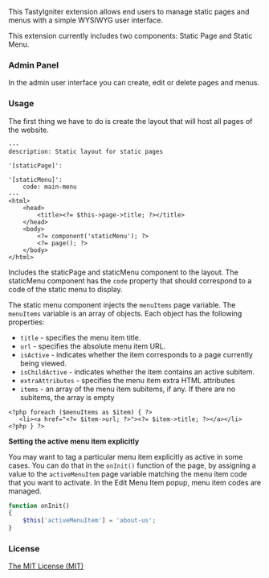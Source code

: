 This TastyIgniter extension allows end users to manage static pages and menus with a simple WYSIWYG user interface.

This extension currently includes two components: Static Page and Static Menu.

### Admin Panel

In the admin user interface you can create, edit or delete pages and menus. 

### Usage

The first thing we have to do is create the layout that will host all pages of the website. 

```php+HTML
---
description: Static layout for static pages

'[staticPage]':

'[staticMenu]':
    code: main-menu
---
<html>
    <head>
        <title><?= $this->page->title; ?></title>
    </head>
    <body>
        <?= component('staticMenu'); ?>
        <?= page(); ?>
    </body>
</html>
```

Includes the staticPage and staticMenu component to the layout. The staticMenu component has the `code` property that should correspond to a code of the static menu to display. 

The static menu component injects the `menuItems` page variable. The `menuItems` variable is an array of objects. Each object has the following properties:

- `title` - specifies the menu item title.
- `url` - specifies the absolute menu item URL.
- `isActive` - indicates whether the item corresponds to a page currently being viewed.
- `isChildActive` - indicates whether the item contains an active subitem.
- `extraAttributes` - specifies the menu item extra HTML attributes
- `items` - an array of the menu item subitems, if any. If there are no subitems, the array is empty 

```php+HTML
<?php foreach ($menuItems as $item) { ?>
   <li><a href="<?= $item->url; ?>"><?= $item->title; ?></a></li>
<?php } ?>
```



**Setting the active menu item explicitly**

You may want to tag a particular menu item explicitly as active in some cases. You can do that in the `onInit()` function of the page, by assigning a value to the `activeMenuItem` page variable matching the menu item code that you want to activate. In the Edit Menu Item popup, menu item codes are managed. 

```php
function onInit()
{
    $this['activeMenuItem'] = 'about-us';
}	
```



### License

[The MIT License (MIT)](https://tastyigniter.com/licence/)